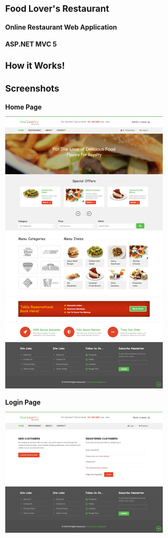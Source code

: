 # Food Lover's Restaurant

## Online Restaurant Web Application


## ASP.NET MVC 5

# How it Works!

# Screenshots

## Home Page
<img alt="home page" src="/FLRApplication/Content/Custom/images/screenshots/Home.png">

## Login Page
<img alt="login page" src="/FLRApplication/Content/Custom/images/screenshots/Login.png">



